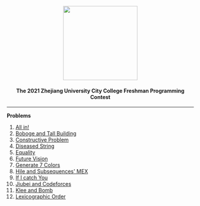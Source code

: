 <p align="center">
<img src="https://upload.wikimedia.org/wikipedia/en/thumb/1/16/Zhejiang_University_Logo.svg/1200px-Zhejiang_University_Logo.svg.png" width="200px">
</p>

<h4 align="center">The 2021 Zhejiang University City College Freshman Programming Contest</h4>

<hr>

**Problems**

1. [All in!]()
2. [Boboge and Tall Building]()
3. [Constructive Problem]()
4. [Diseased String]()
5. [Equality]()
6. [Future Vision]()
7. [Generate 7 Colors]()
8. [Hile and Subsequences' MEX]()
9. [If I catch You]()
10. [Jiubei and Codeforces]()
11. [Klee and Bomb]()
12. [Lexicographic Order]()
